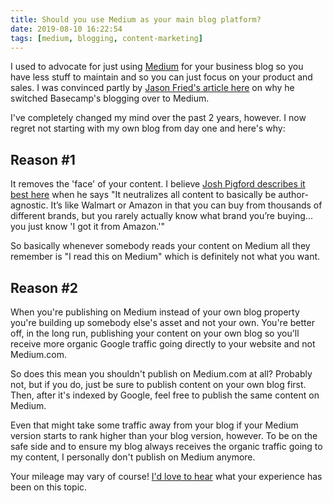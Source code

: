```yaml
---
title: Should you use Medium as your main blog platform?
date: 2019-08-10 16:22:54
tags: [medium, blogging, content-marketing]
---
```


I used to advocate for just using [Medium](https://medium.com) for your business blog so you have less stuff to maintain and so you can just focus on your product and sales. I was convinced partly by [Jason Fried's article here](https://m.signalvnoise.com/signal-v--noise-moves-to-medium/) on why he switched Basecamp's blogging over to Medium.

I've completely changed my mind over the past 2 years, however. I now regret not starting with my own blog from day one and here's why:

## Reason #1

It removes the 'face' of your content. I believe [Josh Pigford describes it best here](https://baremetrics.com/blog/medium-back-to-blog) when he says "It neutralizes all content to basically be author-agnostic. It’s like Walmart or Amazon in that you can buy from thousands of different brands, but you rarely actually know what brand you’re buying... you just know 'I got it from Amazon.'"

So basically whenever somebody reads your content on Medium all they remember is "I read this on Medium" which is definitely not what you want.

## Reason #2

When you're publishing on Medium instead of your own blog property you're building up somebody else's asset and not your own.  You're better off, in the long run, publishing your content on your own blog so you'll receive more organic Google traffic going directly to your website and not Medium.com. 

So does this mean you shouldn't publish on Medium.com at all? Probably not, but if you do, just be sure to publish content on your own blog first. Then, after it's indexed by Google, feel free to publish the same content on Medium. 

Even that might take some traffic away from your blog if your Medium version starts to rank higher than your blog version, however. To be on the safe side and to ensure my blog always receives the organic traffic going to my content, I personally don't publish on Medium anymore.

Your mileage may vary of course! [I'd love to hear](https://twitter.com/stevelongoria) what your experience has been on this topic.